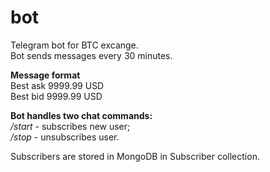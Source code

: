 # bot
Telegram bot for BTC excange.<br>
Bot sends messages every 30 minutes.<br>

<b>Message format</b><br>
Best ask 9999.99 USD<br>
Best bid 9999.99 USD

<b>Bot handles two chat commands:</b><br>
<i>/start</i> - subscribes new user;<br>
<i>/stop</i> - unsubscribes user.

Subscribers are stored in MongoDB in Subscriber collection.

